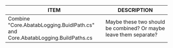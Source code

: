 | ITEM                                                                               | DESCRIPTION                                                       |
|------------------------------------------------------------------------------------|-------------------------------------------------------------------|
| Combine "Core.AbatabLogging.BuidlPath.cs" and<br/>Core.AbatabLogging.BuildPaths.cs | Maybe these two should be combined? Or maybe leave them separate? |